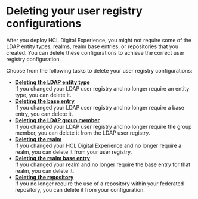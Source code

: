 # Deleting your user registry configurations

After you deploy HCL Digital Experience, you might not require some of the LDAP entity types, realms, realm base entries, or repositories that you created. You can delete these configurations to achieve the correct user registry configuration.

Choose from the following tasks to delete your user registry configurations:

-   **[Deleting the LDAP entity type](../security/del_ldap_entitytype.md)**  
If you changed your LDAP user registry and no longer require an entity type, you can delete it.
-   **[Deleting the base entry](../security/delete_be.md)**  
If you changed your LDAP user registry and no longer require a base entry, you can delete it.
-   **[Deleting the LDAP group member](../security/delete_ldap_gm.md)**  
If you changed your LDAP user registry and no longer require the group member, you can delete it from the LDAP user registry.
-   **[Deleting the realm](../security/delete_realm.md)**  
If you changed your HCL Digital Experience and no longer require a realm, you can delete it from your user registry.
-   **[Deleting the realm base entry](../security/delete_realm_be.md)**  
If you changed your realm and no longer require the base entry for that realm, you can delete it.
-   **[Deleting the repository](../security/delete_repository.md)**  
If you no longer require the use of a repository within your federated repository, you can delete it from your configuration.


